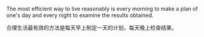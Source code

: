 The most efficient way to live reasonably is every morning to make a plan of one's day and every night to examine the results obtained.

合理生活最有效的方法是每天早上制定一天的计划，每天晚上检查结果。